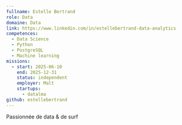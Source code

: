 ```yaml
---
fullname: Estelle Bertrand
role: Data
domaine: Data
link: https://www.linkedin.com/in/estellebertrand-data-analytics
competences:
  - Data Science
  - Python
  - PostgreSQL
  - Machine learning
missions:
  - start: 2025-06-10
    end: 2025-12-31
    status: independent
    employer: Malt
    startups:
      - datalma
github: estellebertrand
---
```

Passionnée de data & de surf